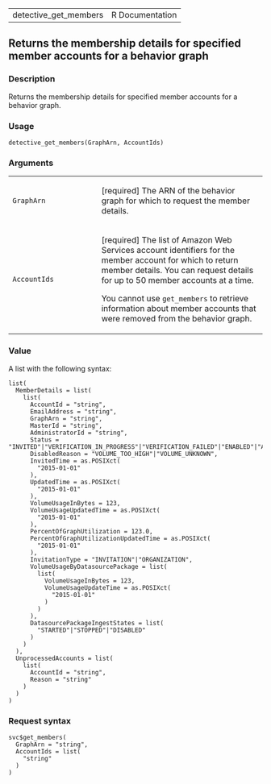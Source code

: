 <table style="width: 100%;">
<tbody>
<tr class="odd">
<td>detective_get_members</td>
<td style="text-align: right;">R Documentation</td>
</tr>
</tbody>
</table>

## Returns the membership details for specified member accounts for a behavior graph

### Description

Returns the membership details for specified member accounts for a
behavior graph.

### Usage

    detective_get_members(GraphArn, AccountIds)

### Arguments

<table>
<colgroup>
<col style="width: 35%" />
<col style="width: 65%" />
</colgroup>
<tbody>
<tr class="odd">
<td><code id="detective_get_members_:_GraphArn">GraphArn</code></td>
<td><p>[required] The ARN of the behavior graph for which to request the
member details.</p></td>
</tr>
<tr class="even">
<td><code id="detective_get_members_:_AccountIds">AccountIds</code></td>
<td><p>[required] The list of Amazon Web Services account identifiers
for the member account for which to return member details. You can
request details for up to 50 member accounts at a time.</p>
<p>You cannot use <code>get_members</code> to retrieve information about
member accounts that were removed from the behavior graph.</p></td>
</tr>
</tbody>
</table>

### Value

A list with the following syntax:

    list(
      MemberDetails = list(
        list(
          AccountId = "string",
          EmailAddress = "string",
          GraphArn = "string",
          MasterId = "string",
          AdministratorId = "string",
          Status = "INVITED"|"VERIFICATION_IN_PROGRESS"|"VERIFICATION_FAILED"|"ENABLED"|"ACCEPTED_BUT_DISABLED",
          DisabledReason = "VOLUME_TOO_HIGH"|"VOLUME_UNKNOWN",
          InvitedTime = as.POSIXct(
            "2015-01-01"
          ),
          UpdatedTime = as.POSIXct(
            "2015-01-01"
          ),
          VolumeUsageInBytes = 123,
          VolumeUsageUpdatedTime = as.POSIXct(
            "2015-01-01"
          ),
          PercentOfGraphUtilization = 123.0,
          PercentOfGraphUtilizationUpdatedTime = as.POSIXct(
            "2015-01-01"
          ),
          InvitationType = "INVITATION"|"ORGANIZATION",
          VolumeUsageByDatasourcePackage = list(
            list(
              VolumeUsageInBytes = 123,
              VolumeUsageUpdateTime = as.POSIXct(
                "2015-01-01"
              )
            )
          ),
          DatasourcePackageIngestStates = list(
            "STARTED"|"STOPPED"|"DISABLED"
          )
        )
      ),
      UnprocessedAccounts = list(
        list(
          AccountId = "string",
          Reason = "string"
        )
      )
    )

### Request syntax

    svc$get_members(
      GraphArn = "string",
      AccountIds = list(
        "string"
      )
    )
